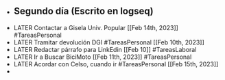 - Segundo día (Escrito en logseq)
	-
- LATER Contactar a Gisela Univ. Popular [[Feb 14th, 2023]] #TareasPersonal
- LATER Tramitar devolución DGI #TareasPersonal [[Feb 10th, 2023]]
- LATER Redactar párrafo para LinkEdin [[Feb 10]] #TareasLaboral
- LATER Ir a Buscar BiciMoto [[Feb 11th, 2023]] #TareasPersonal
- LATER Acordar con Celso, cuando ir #TareasPersonal [[Feb 15th, 2023]]
-
